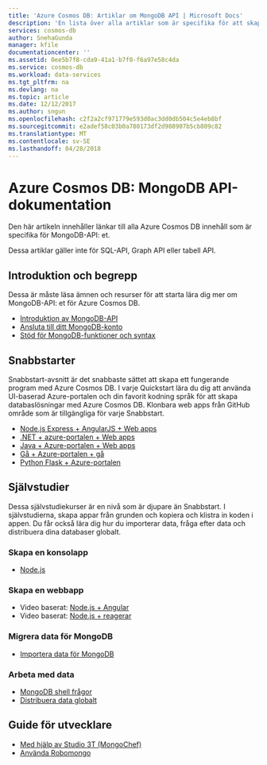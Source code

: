```yaml
---
title: 'Azure Cosmos DB: Artiklar om MongoDB API | Microsoft Docs'
description: 'En lista över alla artiklar som är specifika för att skapa dokumentdatabaser med MongoDB-API: et i Azure Cosmos DB.'
services: cosmos-db
author: SnehaGunda
manager: kfile
documentationcenter: ''
ms.assetid: 0ee5b7f8-cda9-41a1-b7f0-f6a97e58c4da
ms.service: cosmos-db
ms.workload: data-services
ms.tgt_pltfrm: na
ms.devlang: na
ms.topic: article
ms.date: 12/12/2017
ms.author: sngun
ms.openlocfilehash: c2f2a2cf971779e593d0ac3dd0db504c5e4eb8bf
ms.sourcegitcommit: e2adef58c03b0a780173df2d988907b5cb809c82
ms.translationtype: MT
ms.contentlocale: sv-SE
ms.lasthandoff: 04/28/2018
---
```

# <a name="azure-cosmos-db-mongodb-api-documentation"></a>Azure Cosmos DB: MongoDB API-dokumentation

Den här artikeln innehåller länkar till alla Azure Cosmos DB innehåll som är specifika för MongoDB-API: et.

Dessa artiklar gäller inte för SQL-API, Graph API eller tabell API. 

## <a name="introduction-and-concepts"></a>Introduktion och begrepp

Dessa är måste läsa ämnen och resurser för att starta lära dig mer om MongoDB-API: et för Azure Cosmos DB.

- [Introduktion av MongoDB-API](mongodb-introduction.md)
- [Ansluta till ditt MongoDB-konto](connect-mongodb-account.md)
- [Stöd för MongoDB-funktioner och syntax](mongodb-feature-support.md)

## <a name="quickstarts"></a>Snabbstarter

Snabbstart-avsnitt är det snabbaste sättet att skapa ett fungerande program med Azure Cosmos DB. I varje Quickstart lära du dig att använda UI-baserad Azure-portalen och din favorit kodning språk för att skapa databaslösningar med Azure Cosmos DB. Klonbara web apps från GitHub område som är tillgängliga för varje Snabbstart. 


- [Node.js Express + AngularJS + Web apps](create-mongodb-nodejs.md)
- [.NET + azure-portalen + Web apps](create-mongodb-dotnet.md)
- [Java + Azure-portalen + Web apps](create-mongodb-java.md)
- [Gå + Azure-portalen + gå](create-mongodb-golang.md)
- [Python Flask + Azure-portalen](create-mongodb-flask.md)

## <a name="tutorials"></a>Självstudier

Dessa självstudiekurser är en nivå som är djupare än Snabbstart. I självstudierna, skapa appar från grunden och kopiera och klistra in koden i appen. Du får också lära dig hur du importerar data, fråga efter data och distribuera dina databaser globalt.

### <a name="create-a-console-app"></a>Skapa en konsolapp

- [Node.js](mongodb-samples.md) 

### <a name="create-a-web-app"></a>Skapa en webbapp

- Video baserat: [Node.js + Angular](tutorial-develop-mongodb-nodejs.md)
- Video baserat: [Node.js + reagerar](tutorial-develop-mongodb-react.md)

### <a name="migrate-mongodb-data"></a>Migrera data för MongoDB

- [Importera data för MongoDB](mongodb-migrate.md)

### <a name="work-with-data"></a>Arbeta med data

- [MongoDB shell frågor](tutorial-query-mongodb.md)
- [Distribuera data globalt](tutorial-global-distribution-mongodb.md)

## <a name="developers-guide"></a>Guide för utvecklare

- [Med hjälp av Studio 3T (MongoChef)](mongodb-mongochef.md)
- [Använda Robomongo](mongodb-robomongo.md)
